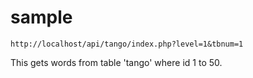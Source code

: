 
# sample
```
http://localhost/api/tango/index.php?level=1&tbnum=1
```
This gets words from table 'tango' where id 1 to 50.

